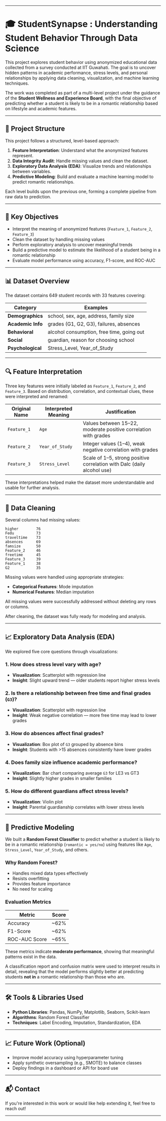 
---
# 🎓 StudentSynapse : Understanding Student Behavior Through Data Science

This project explores student behavior using anonymized educational data collected from a survey conducted at IIT Guwahati. The goal is to uncover hidden patterns in academic performance, stress levels, and personal relationships by applying data cleaning, visualization, and machine learning techniques.

The work was completed as part of a multi-level project under the guidance of the **Student Wellness and Experience Board**, with the final objective of predicting whether a student is likely to be in a romantic relationship based on lifestyle and academic features.

---

## 🧭 Project Structure

This project follows a structured, level-based approach:

1. **Feature Interpretation**: Understand what the anonymized features represent.
2. **Data Integrity Audit**: Handle missing values and clean the dataset.
3. **Exploratory Data Analysis (EDA)**: Visualize trends and relationships between variables.
4. **Predictive Modeling**: Build and evaluate a machine learning model to predict romantic relationships.

Each level builds upon the previous one, forming a complete pipeline from raw data to prediction.

---

## 📌 Key Objectives

- Interpret the meaning of anonymized features (`Feature_1`, `Feature_2`, `Feature_3`)
- Clean the dataset by handling missing values
- Perform exploratory analysis to uncover meaningful trends
- Build a predictive model to estimate the likelihood of a student being in a romantic relationship
- Evaluate model performance using accuracy, F1-score, and ROC-AUC

---

## 📊 Dataset Overview

The dataset contains 649 student records with 33 features covering:

| Category         | Examples |
|------------------|----------|
| **Demographics** | school, sex, age, address, family size |
| **Academic Info** | grades (G1, G2, G3), failures, absences |
| **Behavioral**   | alcohol consumption, free time, going out |
| **Social**       | guardian, reason for choosing school |
| **Psychological** | Stress_Level, Year_of_Study |

---

## 🔍 Feature Interpretation

Three key features were initially labeled as `Feature_1`, `Feature_2`, and `Feature_3`. Based on distribution, correlation, and contextual clues, these were interpreted and renamed:

| Original Name     | Interpreted Meaning | Justification |
|-------------------|---------------------|---------------|
| `Feature_1`       | `Age`              | Values between 15–22, moderate positive correlation with grades |
| `Feature_2`       | `Year_of_Study`    | Integer values (1–4), weak negative correlation with grades |
| `Feature_3`       | `Stress_Level`     | Scale of 1–5, strong positive correlation with Dalc (daily alcohol use) |

These interpretations helped make the dataset more understandable and usable for further analysis.

---

## 🧹 Data Cleaning

Several columns had missing values:
```
higher        76
Fedu          73
traveltime    73
absences      69
famsize       50
Feature_2     46
freetime      45
Feature_3     39
Feature_1     38
G2            35
```

Missing values were handled using appropriate strategies:

- **Categorical Features**: Mode imputation
- **Numerical Features**: Median imputation

All missing values were successfully addressed without deleting any rows or columns.

After cleaning, the dataset was fully ready for modeling and analysis.

---

## 📈 Exploratory Data Analysis (EDA)

We explored five core questions through visualizations:

### 1. **How does stress level vary with age?**
- **Visualization**: Scatterplot with regression line
- **Insight**: Slight upward trend — older students report higher stress levels

### 2. **Is there a relationship between free time and final grades (`G3`)?**
- **Visualization**: Scatterplot with regression line
- **Insight**: Weak negative correlation — more free time may lead to lower grades

### 3. **How do absences affect final grades?**
- **Visualization**: Box plot of `G3` grouped by absence bins
- **Insight**: Students with >15 absences consistently have lower grades

### 4. **Does family size influence academic performance?**
- **Visualization**: Bar chart comparing average `G3` for LE3 vs GT3
- **Insight**: Slightly higher grades in smaller families

### 5. **How do different guardians affect stress levels?**
- **Visualization**: Violin plot
- **Insight**: Parental guardianship correlates with lower stress levels

---

## 🌲 Predictive Modeling

We built a **Random Forest Classifier** to predict whether a student is likely to be in a romantic relationship (`romantic = yes/no`) using features like `Age`, `Stress_Level`, `Year_of_Study`, and others.

### Why Random Forest?

- Handles mixed data types effectively
- Resists overfitting
- Provides feature importance
- No need for scaling

### Evaluation Metrics

| Metric           | Score     |
|------------------|-----------|
| Accuracy         | ~62%      |
| F1-Score         | ~62%      |
| ROC-AUC Score    | ~65%      |

These metrics indicate **moderate performance**, showing that meaningful patterns exist in the data.

A classification report and confusion matrix were used to interpret results in detail, revealing that the model performs slightly better at predicting students **not in** a romantic relationship than those who are.

---

## 🛠️ Tools & Libraries Used

- **Python Libraries**: Pandas, NumPy, Matplotlib, Seaborn, Scikit-learn
- **Algorithms**: Random Forest Classifier
- **Techniques**: Label Encoding, Imputation, Standardization, EDA

---


## 📈 Future Work (Optional)

- Improve model accuracy using hyperparameter tuning
- Apply synthetic oversampling (e.g., SMOTE) to balance classes
- Deploy findings in a dashboard or API for board use

---


## 📬 Contact

If you're interested in this work or would like help extending it, feel free to reach out!

---

